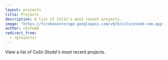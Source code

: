 ```yaml
---
layout: projects
title: Projects
description: A list of Colin's most recent projects.
image: "https://firebasestorage.googleapis.com/v0/b/colinstodd-com.appspot.com/o/imageGallery%2F2019%2Fcolin_dog_square-min.jpg?alt=media&token=5d62febe-107a-4920-a474-dead2d21374a"
author: cbstodd
redirect_from:
  - /projects/
---
```


View a list of Colin Stodd's most recent projects.
